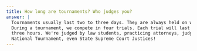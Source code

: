 ```yaml
---
title: How long are tournaments? Who judges you?
answer: | 
  Tournaments usually last two to three days. They are always held on weekends.
  During a tournament, we compete in four trials. Each trial will last between two and 
  three hours. We're judged by law students, practicing attorneys, judges, and, at the 
  National Tournament, even State Supreme Court Justices!
---
```

